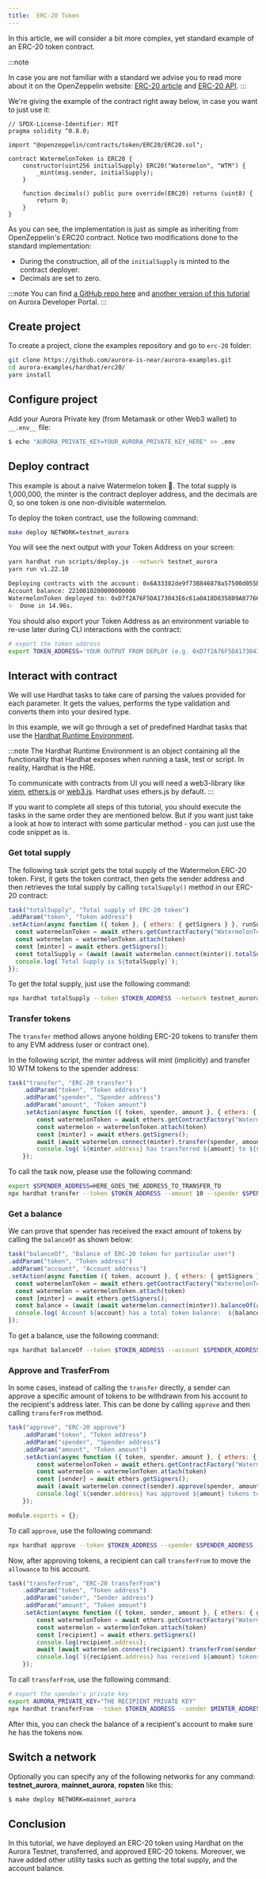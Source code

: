 ```yaml
---
title: 	ERC-20 Token
---
```


In this article, we will consider a bit more complex, yet standard example of an ERC-20 token contract.

:::note

In case you are not familiar with a standard we advise you to read more about it on the OpenZeppelin website:
[ERC-20 article](https://docs.openzeppelin.com/contracts/5.x/erc20) and [ERC-20 API](https://docs.openzeppelin.com/contracts/5.x/api/token/erc20).
:::

We're giving the example of the contract right away below, in case you want to just use it:

```solidity title="contracts/WatermelonToken.sol"
// SPDX-License-Identifier: MIT
pragma solidity ^0.8.0;

import "@openzeppelin/contracts/token/ERC20/ERC20.sol";

contract WatermelonToken is ERC20 {
    constructor(uint256 initialSupply) ERC20("Watermelon", "WTM") {
        _mint(msg.sender, initialSupply);
    }

    function decimals() public pure override(ERC20) returns (uint8) {
        return 0;
    }
}
```

As you can see, the implementation is just as simple as inheriting from OpenZeppelin's ERC20 contract.
Notice two modifications done to the standard implementation:

- During the construction, all of the `initialSupply` is minted to the contract deployer.
- Decimals are set to zero.

:::note
You can find [a GitHub repo here](https://github.com/aurora-is-near/aurora-examples/blob/main/hardhat/erc20/)
and [another version of this tutorial](https://dev.aurora.dev/ecosystem/hardhat) on Aurora Developer Portal.
:::

## Create project

To create a project, clone the examples repository and go to `erc-20` folder:

```bash
git clone https://github.com/aurora-is-near/aurora-examples.git
cd aurora-examples/hardhat/erc20/
yarn install
```

## Configure project

Add your Aurora Private key (from Metamask or other Web3 wallet) to `__.env__` file:

```bash 
$ echo "AURORA_PRIVATE_KEY=YOUR_AURORA_PRIVATE_KEY_HERE" >> .env
```

## Deploy contract

This example is about a naive Watermelon token 🍉. The total supply is 1,000,000, the
minter is the contract deployer address, and the decimals are 0, so one token is one non-divisible watermelon.

To deploy the token contract, use the following command:

```bash
make deploy NETWORK=testnet_aurora
```

You will see the next output with your Token Address on your screen:

```bash
yarn hardhat run scripts/deploy.js --network testnet_aurora
yarn run v1.22.10

Deploying contracts with the account: 0x6A33382de9f73B846878a57500d055B981229ac4
Account balance: 2210010200000000000
WatermelonToken deployed to: 0xD7f2A76F5DA173043E6c61a0A18D835809A07766
✨  Done in 14.96s.
```

You should also export your Token Address as an environment variable to re-use later during CLI interactions with the contract:

```bash
# export the token address
export TOKEN_ADDRESS='YOUR OUTPUT FROM DEPLOY (e.g. 0xD7f2A76F5DA173043E6c61a0A18D835809A07766)'
```


## Interact with contract

We will use Hardhat tasks to take care of parsing the values provided for each parameter.
It gets the values, performs the type validation and converts them into your desired type.

In this example, we will go through a set of predefined Hardhat tasks that use the [Hardhat Runtime Environment](https://hardhat.org/advanced/hardhat-runtime-environment.html).

:::note
The Hardhat Runtime Environment is an object containing all the functionality that Hardhat exposes when running a task, test or script. In reality, Hardhat is the HRE.

To communicate with contracts from UI you will need a web3-library like [viem](https://viem.sh/docs/introduction), [ethers.js](https://docs.ethers.org/) or [web3.js](https://web3js.readthedocs.io/en).
Hardhat uses ethers.js by default.
:::

If you want to complete all steps of this tutorial, you should execute the tasks in the same order they are mentioned below.
But if you want just take a look at how to interact with some particular method - you can just use the code snippet as is.

### Get total supply

The following task script gets the total supply of the Watermelon ERC-20 token.
First, it gets the token contract, then gets the sender address and then retrieves the total supply
by calling `totalSupply()` method in our ERC-20 contract:

```javascript
task("totalSupply", "Total supply of ERC-20 token")
.addParam("token", "Token address")
.setAction(async function ({ token }, { ethers: { getSigners } }, runSuper) {
  const watermelonToken = await ethers.getContractFactory("WatermelonToken")
  const watermelon = watermelonToken.attach(token)
  const [minter] = await ethers.getSigners();
  const totalSupply = (await (await watermelon.connect(minter)).totalSupply()).toNumber()
  console.log(`Total Supply is ${totalSupply}`);
});
```

To get the total supply, just use the following command:

```bash
npx hardhat totalSupply --token $TOKEN_ADDRESS --network testnet_aurora
```

### Transfer tokens

The `transfer` method allows anyone holding ERC-20 tokens to transfer
them to any EVM address (user or contract one). 

In the following script, the minter address
will mint (implicitly) and transfer 10 WTM tokens to the spender address:

```javascript
task("transfer", "ERC-20 transfer")
    .addParam("token", "Token address")
    .addParam("spender", "Spender address")
    .addParam("amount", "Token amount")
    .setAction(async function ({ token, spender, amount }, { ethers: { getSigners } }, runSuper) {
        const watermelonToken = await ethers.getContractFactory("WatermelonToken")
        const watermelon = watermelonToken.attach(token)
        const [minter] = await ethers.getSigners();
        await (await watermelon.connect(minter).transfer(spender, amount)).wait()
        console.log(`${minter.address} has transferred ${amount} to ${spender}`);
    });
```

To call the task now, please use the following command:

```bash
export $SPENDER_ADDRESS=HERE_GOES_THE_ADDRESS_TO_TRANSFER_TO
npx hardhat transfer --token $TOKEN_ADDRESS --amount 10 --spender $SPENDER_ADDRESS --network testnet_aurora
```

### Get a balance

We can prove that spender has received the exact amount of tokens by calling the `balanceOf` as shown below:

```javascript
task("balanceOf", "Balance of ERC-20 token for particular user")
.addParam("token", "Token address")
.addParam("account", "Account address")
.setAction(async function ({ token, account }, { ethers: { getSigners } }, runSuper) {
  const watermelonToken = await ethers.getContractFactory("WatermelonToken")
  const watermelon = watermelonToken.attach(token)
  const [minter] = await ethers.getSigners();
  const balance = (await (await watermelon.connect(minter)).balanceOf(account)).toNumber()
  console.log(`Account ${account} has a total token balance:  ${balance} WTM`);
});
```

To get a balance, use the following command:

```bash
npx hardhat balanceOf --token $TOKEN_ADDRESS --account $SPENDER_ADDRESS --network testnet_aurora
```

### Approve and TrasferFrom

In some cases, instead of calling the `transfer` directly, a sender
can approve a specific amount of tokens to be withdrawn from his account
to the recipient's address later. This can be done by calling `approve` and then calling `transferFrom` method.

```javascript
task("approve", "ERC-20 approve")
    .addParam("token", "Token address")
    .addParam("spender", "Spender address")
    .addParam("amount", "Token amount")
    .setAction(async function ({ token, spender, amount }, { ethers: { getSigners } }, runSuper) {
        const watermelonToken = await ethers.getContractFactory("WatermelonToken")
        const watermelon = watermelonToken.attach(token)
        const [sender] = await ethers.getSigners();
        await (await watermelon.connect(sender).approve(spender, amount)).wait()
        console.log(`${sender.address} has approved ${amount} tokens to ${spender}`);
    });

module.exports = {};
```

To call `approve`, use the following command:

```bash
npx hardhat approve --token $TOKEN_ADDRESS --spender $SPENDER_ADDRESS --amount 10 --network testnet_aurora
```

Now, after approving tokens, a recipient can call `transferFrom` to move
the `allowance` to his account.

```javascript
task("transferFrom", "ERC-20 transferFrom")
    .addParam("token", "Token address")
    .addParam("sender", "Sender address")
    .addParam("amount", "Token amount")
    .setAction(async function ({ token, sender, amount }, { ethers: { getSigners } }, runSuper) {
        const watermelonToken = await ethers.getContractFactory("WatermelonToken")
        const watermelon = watermelonToken.attach(token)
        const [recipient] = await ethers.getSigners()
        console.log(recipient.address);
        await (await watermelon.connect(recipient).transferFrom(sender, recipient.address, amount)).wait()
        console.log(`${recipient.address} has received ${amount} tokens from ${sender}`)
    });
```

To call `transferFrom`, use the following command:

```bash
# export the spender's private key
export AURORA_PRIVATE_KEY="THE RECIPIENT PRIVATE KEY"
npx hardhat transferFrom --token $TOKEN_ADDRESS --sender $MINTER_ADDRESS  --amount 10 --network testnet_aurora
```

After this, you can check the balance of a recipient's account to make sure he has the tokens now.

## Switch a network

Optionally you can specify any of the following networks for any command: __testnet_aurora__, __mainnet_aurora__, __ropsten__ like this:

```bash
$ make deploy NETWORK=mainnet_aurora
```

## Conclusion

In this tutorial, we have deployed an ERC-20 token using Hardhat on the Aurora
Testnet, transferred, and approved ERC-20 tokens. Moreover, we have added other
utility tasks such as getting the total supply, and the account balance.
